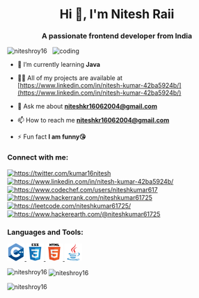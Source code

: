 
<h1 align="center">Hi 👋, I'm Nitesh Raii</h1>
<h3 align="center">A passionate frontend developer from India</h3>

<img align="right" alt="coding" width="400" src="https://user-images.githubusercontent.com/55389276/140866485-8fb1c876-9a8f-4d6a-98dc-08c4981eaf70.gif">

<p align="left"> <img src="https://komarev.com/ghpvc/?username=niteshroy16&label=Profile%20views&color=0e75b6&style=flat" alt="niteshroy16" /> </p>

- 🌱 I’m currently learning **Java**

- 👨‍💻 All of my projects are available at [https://www.linkedin.com/in/nitesh-kumar-42ba5924b/](https://www.linkedin.com/in/nitesh-kumar-42ba5924b/)

- 💬 Ask me about **niteshkr16062004@gmail.com**

- 📫 How to reach me **niteshkr16062004@gmail.com**

- ⚡ Fun fact **I am funny😘**

<h3 align="left">Connect with me:</h3>
<p align="left">
<a href="https://twitter.com/https://twitter.com/kumar16nitesh" target="blank"><img align="center" src="https://raw.githubusercontent.com/rahuldkjain/github-profile-readme-generator/master/src/images/icons/Social/twitter.svg" alt="https://twitter.com/kumar16nitesh" height="30" width="40" /></a>
<a href="https://linkedin.com/in/https://www.linkedin.com/in/nitesh-kumar-42ba5924b/" target="blank"><img align="center" src="https://raw.githubusercontent.com/rahuldkjain/github-profile-readme-generator/master/src/images/icons/Social/linked-in-alt.svg" alt="https://www.linkedin.com/in/nitesh-kumar-42ba5924b/" height="30" width="40" /></a>
<a href="https://www.codechef.com/users/https://www.codechef.com/users/niteshkumar617" target="blank"><img align="center" src="https://cdn.jsdelivr.net/npm/simple-icons@3.1.0/icons/codechef.svg" alt="https://www.codechef.com/users/niteshkumar617" height="30" width="40" /></a>
<a href="https://www.hackerrank.com/https://www.hackerrank.com/niteshkumar61725" target="blank"><img align="center" src="https://raw.githubusercontent.com/rahuldkjain/github-profile-readme-generator/master/src/images/icons/Social/hackerrank.svg" alt="https://www.hackerrank.com/niteshkumar61725" height="30" width="40" /></a>
<a href="https://www.leetcode.com/https://leetcode.com/niteshkumar61725/" target="blank"><img align="center" src="https://raw.githubusercontent.com/rahuldkjain/github-profile-readme-generator/master/src/images/icons/Social/leet-code.svg" alt="https://leetcode.com/niteshkumar61725/" height="30" width="40" /></a>
<a href="https://www.hackerearth.com/https://www.hackerearth.com/@niteshkumar61725" target="blank"><img align="center" src="https://raw.githubusercontent.com/rahuldkjain/github-profile-readme-generator/master/src/images/icons/Social/hackerearth.svg" alt="https://www.hackerearth.com/@niteshkumar61725" height="30" width="40" /></a>
</p>

<h3 align="left">Languages and Tools:</h3>
<p align="left"> <a href="https://www.w3schools.com/cpp/" target="_blank" rel="noreferrer"> <img src="https://raw.githubusercontent.com/devicons/devicon/master/icons/cplusplus/cplusplus-original.svg" alt="cplusplus" width="40" height="40"/> </a> <a href="https://www.w3schools.com/css/" target="_blank" rel="noreferrer"> <img src="https://raw.githubusercontent.com/devicons/devicon/master/icons/css3/css3-original-wordmark.svg" alt="css3" width="40" height="40"/> </a> <a href="https://www.w3.org/html/" target="_blank" rel="noreferrer"> <img src="https://raw.githubusercontent.com/devicons/devicon/master/icons/html5/html5-original-wordmark.svg" alt="html5" width="40" height="40"/> </a> <a href="https://www.java.com" target="_blank" rel="noreferrer"> <img src="https://raw.githubusercontent.com/devicons/devicon/master/icons/java/java-original.svg" alt="java" width="40" height="40"/> </a> </p>

<p><img align="left" src="https://github-readme-stats.vercel.app/api/top-langs?username=niteshroy16&show_icons=true&locale=en&layout=compact" alt="niteshroy16" /></p>

<p>&nbsp;<img align="center" src="https://github-readme-stats.vercel.app/api?username=niteshroy16&show_icons=true&locale=en" alt="niteshroy16" /></p>

<p><img align="center" src="https://github-readme-streak-stats.herokuapp.com/?user=niteshroy16&" alt="niteshroy16" /></p>
